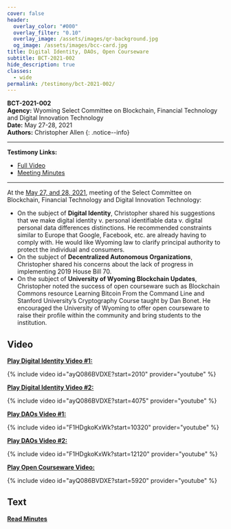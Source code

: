 ```yaml
---
cover: false
header:
  overlay_color: "#000"
  overlay_filter: "0.10"
  overlay_image: /assets/images/qr-background.jpg
  og_image: /assets/images/bcc-card.jpg
title: Digital Identity, DAOs, Open Courseware
subtitle: BCT-2021-002
hide_description: true
classes:
  - wide
permalink: /testimony/bct-2021-002/
---
```


**BCT-2021-002**<br>
**Agency:** Wyoming Select Committee on Blockchain, Financial Technology and Digital Innovation Technology<br>
**Date:** May 27-28, 2021<br>
**Authors:** Christopher Allen
{: .notice--info}

---

**Testimony Links:**
  * [Full Video](https://www.youtube.com/watch?v=ayQ086BVDXE)
  * [Meeting Minutes](https://wyoleg.gov/InterimCommittee/2021/S19-20210527MeetingMinutes.pdf)

---

At the [May 27, and 28, 2021](https://wyoleg.gov/InterimCommittee/2021/S19-20210527MeetingMinutes.pdf), meeting of the Select Committee on Blockchain, Financial Technology and Digital Innovation Technology:
* On the subject of **Digital Identity**, Christopher shared his suggestions that we make digital identity v. personal identifiable data v. digital personal data differences distinctions. He recommended constraints similar to Europe that Google, Facebook, etc. are already having to comply with. He would like Wyoming law to clarify principal authority to protect the individual and consumers. 
* On the subject of **Decentralized Autonomous Organizations**, Christopher shared his concerns about the lack of progress in implementing 2019 House Bill 70. 
* On the subject of **University of Wyoming Blockchain Updates**, Christopher noted the success of open courseware such as Blockchain Commons resource Learning Bitcoin From the Command Line and Stanford University’s Cryptography Course taught by Dan Bonet. He encouraged the University of Wyoming to offer open courseware to raise their profile within the community and bring students to the institution.

## Video

[**Play Digital Identity Video #1:**](https://www.youtube.com/watch?v=ayQ086BVDXE&t=2010s)

{% include video id="ayQ086BVDXE?start=2010" provider="youtube" %}

[**Play Digital Identity Video #2:**](https://www.youtube.com/watch?v=ayQ086BVDXE&t=4075s)

{% include video id="ayQ086BVDXE?start=4075" provider="youtube" %}

[**Play DAOs Video #1:**](https://www.youtube.com/watch?v=F1HDgkoKxWk&t=10320s)

{% include video id="F1HDgkoKxWk?start=10320" provider="youtube" %}

[**Play DAOs Video #2:**](https://www.youtube.com/watch?v=F1HDgkoKxWk&t=12120s)

{% include video id="F1HDgkoKxWk?start=12120" provider="youtube" %}

[**Play Open Courseware Video:**](https://www.youtube.com/watch?v=ayQ086BVDXE&t=5920s)

{% include video id="ayQ086BVDXE?start=5920" provider="youtube" %}

## Text

<a href="https://wyoleg.gov/InterimCommittee/2021/S19-20210527MeetingMinutes.pdf"><b>Read Minutes</b></a>
